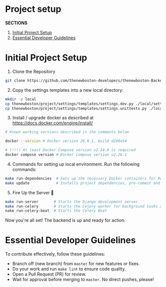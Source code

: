 # Project setup

**SECTIONS**
1. [Initial Project Setup](#initial-project-setup)
2. [Essential Developer Guidelines](#essential-developer-guidelines) 


# Initial Project Setup

1. Clone the Repository

```bash
git clone https://github.com/thenewboston-developers/thenewboston-Backend.git
```

2. Copy the settings templates into a new local directory:

```bash
mkdir -p local
cp thenewboston/project/settings/templates/settings.dev.py ./local/settings.dev.py
cp thenewboston/project/settings/templates/settings.unittests.py ./local/settings.unittests.py
```

3. Install / upgrade docker as described at https://docs.docker.com/engine/install/
```bash
# Known working versions described in the comments below 

docker --version # Docker version 26.0.1, build d260a54

# (!!!) At least Docker Compose version v2.24.0 is required
docker compose version # Docker Compose version v2.26.1
```

4. Commands for setting up local environment. Run the following commands:

```bash
make run-dependencies  # Sets up the necessary Docker containers for Redis and PostgreSQL
make update            # Installs project dependencies, pre-commit and applies database migrations
```

5. Fire Up the Server 🚀

```bash
make run-server       # Starts the Django development server
make run-celery       # Starts the Celery worker for background tasks and LLM chatbot
nake run-celery-beat  # Starts the Celery Beat
```

Now you're all set! The backend is up and ready for action.


# Essential Developer Guidelines

To contribute effectively, follow these guidelines:

- Branch off (new branch) from `master` for new features or fixes.
- Do your work and run `make lint` to ensure code quality.
- Open a Pull Request (PR) for review.
- Wait for approval before merging to `master`. No direct pushes, please!
